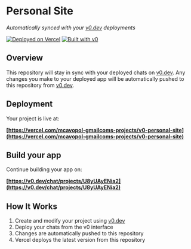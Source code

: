 # Personal Site

*Automatically synced with your [v0.dev](https://v0.dev) deployments*

[![Deployed on Vercel](https://img.shields.io/badge/Deployed%20on-Vercel-black?style=for-the-badge&logo=vercel)](https://vercel.com/mcavopol-gmailcoms-projects/v0-personal-site)
[![Built with v0](https://img.shields.io/badge/Built%20with-v0.dev-black?style=for-the-badge)](https://v0.dev/chat/projects/U8yUAyENia2)

## Overview

This repository will stay in sync with your deployed chats on [v0.dev](https://v0.dev).
Any changes you make to your deployed app will be automatically pushed to this repository from [v0.dev](https://v0.dev).

## Deployment

Your project is live at:

**[https://vercel.com/mcavopol-gmailcoms-projects/v0-personal-site](https://vercel.com/mcavopol-gmailcoms-projects/v0-personal-site)**

## Build your app

Continue building your app on:

**[https://v0.dev/chat/projects/U8yUAyENia2](https://v0.dev/chat/projects/U8yUAyENia2)**

## How It Works

1. Create and modify your project using [v0.dev](https://v0.dev)
2. Deploy your chats from the v0 interface
3. Changes are automatically pushed to this repository
4. Vercel deploys the latest version from this repository
